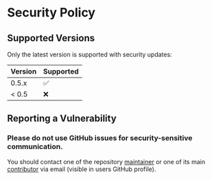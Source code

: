 # Security Policy

## Supported Versions

Only the latest version is supported with security updates:

| Version | Supported          |
|---------| ------------------ |
| 0.5.x   | :white_check_mark: |
| < 0.5   | :x:                |

## Reporting a Vulnerability

### Please do not use GitHub issues for security-sensitive communication.

You should contact one of the repository [maintainer](https://github.com/orgs/senacor/teams/elasticsearch-evolution-maintainers) or one of its main [contributor](https://github.com/senacor/elasticsearch-evolution/graphs/contributors) via email (visible in users GitHub profile).
